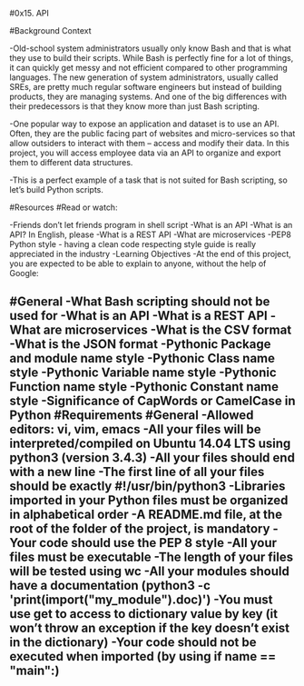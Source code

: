 #0x15. API
 
#Background Context


-Old-school system administrators usually only know Bash and that is what they use to build their scripts. While Bash is perfectly fine for a lot of things, it can quickly get messy and not efficient compared to other programming languages. The new generation of system administrators, usually called SREs, are pretty much regular software engineers but instead of building products, they are managing systems. And one of the big differences with their predecessors is that they know more than just Bash scripting.

-One popular way to expose an application and dataset is to use an API. Often, they are the public facing part of websites and micro-services so that allow outsiders to interact with them – access and modify their data. In this project, you will access employee data via an API to organize and export them to different data structures.

-This is a perfect example of a task that is not suited for Bash scripting, so let’s build Python scripts.

#Resources
#Read or watch:

-Friends don’t let friends program in shell script
-What is an API
-What is an API? In English, please
-What is a REST API
-What are microservices
-PEP8 Python style - having a clean code respecting style guide is really appreciated in the industry
-Learning Objectives
-At the end of this project, you are expected to be able to explain to anyone, without the help of Google:

#General
-What Bash scripting should not be used for
-What is an API
-What is a REST API
-What are microservices
-What is the CSV format
-What is the JSON format
-Pythonic Package and module name style
-Pythonic Class name style
-Pythonic Variable name style
-Pythonic Function name style
-Pythonic Constant name style
-Significance of CapWords or CamelCase in Python
#Requirements
#General
-Allowed editors: vi, vim, emacs
-All your files will be interpreted/compiled on Ubuntu 14.04 LTS using python3 (version 3.4.3)
-All your files should end with a new line
-The first line of all your files should be exactly #!/usr/bin/python3
-Libraries imported in your Python files must be organized in alphabetical order
-A README.md file, at the root of the folder of the project, is mandatory
-Your code should use the PEP 8 style
-All your files must be executable
-The length of your files will be tested using wc
-All your modules should have a documentation (python3 -c 'print(__import__("my_module").__doc__)')
-You must use get to access to dictionary value by key (it won’t throw an exception if the key doesn’t exist in the dictionary)
-Your code should not be executed when imported (by using if __name__ == "__main__":)
---
